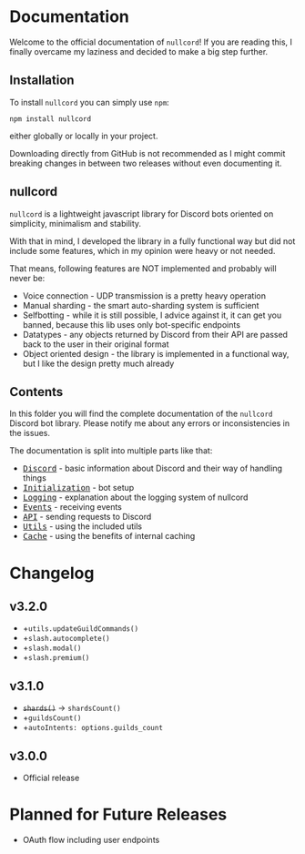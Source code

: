 # Documentation
Welcome to the official documentation of `nullcord`!
If you are reading this, I finally overcame
my laziness and decided to make a big step further.

## Installation
To install `nullcord` you can simply use `npm`:
```
npm install nullcord
```
either globally or locally in your project.

Downloading directly from GitHub is not
recommended as I might commit breaking changes
in between two releases without even documenting it.

## nullcord
`nullcord` is a lightweight javascript library
for Discord bots oriented on simplicity,
minimalism and stability.

With that in mind, I developed the library in a fully
functional way but did not include some features,
which in my opinion were heavy or not needed.

That means, following features are NOT implemented
and probably will never be:
* Voice connection - UDP transmission is
a pretty heavy operation
* Manual sharding - the smart auto-sharding
system is sufficient
* Selfbotting - while it is still possible,
I advice against it, it can get you banned,
because this lib uses only bot-specific endpoints
* Datatypes - any objects returned by Discord
from their API are passed back to the user in their
original format
* Object oriented design - the library is
implemented in a functional way, but I like the design
pretty much already

## Contents
In this folder you will find the complete documentation
of the `nullcord` Discord bot library. Please notify me
about any errors or inconsistencies in the issues.

The documentation is split into multiple parts like that:
* [<kbd>Discord</kbd>](00_discord.md) - basic information about Discord
and their way of handling things
* [<kbd>Initialization</kbd>](01_init.md) - bot setup
* [<kbd>Logging</kbd>](02_logging.md) - explanation about
the logging system of nullcord
* [<kbd>Events</kbd>](03_events.md) - receiving events
* [<kbd>API</kbd>](04_api.md) - sending requests to Discord
* [<kbd>Utils</kbd>](05_utils.md) - using the included utils
* [<kbd>Cache</kbd>](06_cache.md) - using the benefits of internal caching

# Changelog
## v3.2.0
* +`utils.updateGuildCommands()`
* +`slash.autocomplete()`
* +`slash.modal()`
* +`slash.premium()`

## v3.1.0
* ~~`shards()`~~ -> `shardsCount()`
* +`guildsCount()`
* +`autoIntents: options.guilds_count`

## v3.0.0
* Official release

# Planned for Future Releases
* OAuth flow including user endpoints
